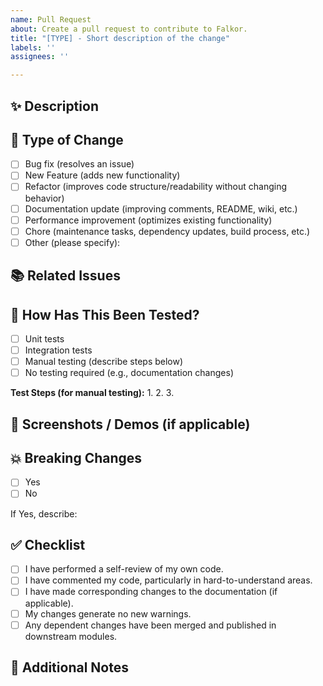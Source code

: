 ```yaml
---
name: Pull Request
about: Create a pull request to contribute to Falkor.
title: "[TYPE] - Short description of the change"
labels: ''
assignees: ''

---
```


<!--
Thank you for your contribution to Falkor!
Before submitting this pull request, please ensure you have read the contribution guidelines.
-->

## ✨ Description

<!--
Please provide a clear and concise description of the changes introduced in this pull request.
What problem does this PR solve? Why is this change necessary?
-->

## 🎯 Type of Change

<!--
Please select the type of change that this PR introduces by placing an "x" in the corresponding brackets.
You can select multiple options if applicable.
-->

- [ ] Bug fix (resolves an issue)
- [ ] New Feature (adds new functionality)
- [ ] Refactor (improves code structure/readability without changing behavior)
- [ ] Documentation update (improving comments, README, wiki, etc.)
- [ ] Performance improvement (optimizes existing functionality)
- [ ] Chore (maintenance tasks, dependency updates, build process, etc.)
- [ ] Other (please specify):

## 📚 Related Issues

<!--
If this PR addresses or closes any open issues, please list them here.
Example: Fixes #123, Closes #456
-->

## 🧪 How Has This Been Tested?

<!--
Please describe the tests that you ran to verify your changes.
Provide instructions so we can reproduce.
Also, list any relevant configuration details.
-->

- [ ] Unit tests
- [ ] Integration tests
- [ ] Manual testing (describe steps below)
- [ ] No testing required (e.g., documentation changes)

**Test Steps (for manual testing):**
1.
2.
3.

## 📸 Screenshots / Demos (if applicable)

<!--
If your changes involve UI updates or visual components, please include screenshots or GIFs here.
-->

## 💥 Breaking Changes

<!--
Does this PR introduce any breaking changes that would require users to update their code or configuration?
If yes, please describe the impact and provide migration steps.
-->
- [ ] Yes
- [ ] No

If Yes, describe:

## ✅ Checklist

<!--
Please go through the following checklist and mark the applicable items with an "x".
-->
- [ ] I have performed a self-review of my own code.
- [ ] I have commented my code, particularly in hard-to-understand areas.
- [ ] I have made corresponding changes to the documentation (if applicable).
- [ ] My changes generate no new warnings.
- [ ] Any dependent changes have been merged and published in downstream modules.

## 📝 Additional Notes

<!--
Any other information, context, or thoughts that you would like to share.
-->
